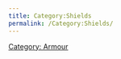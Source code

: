 ```yaml
---
title: Category:Shields
permalink: /Category:Shields/
---
```


[Category: Armour](Category:_Armour "wikilink")
